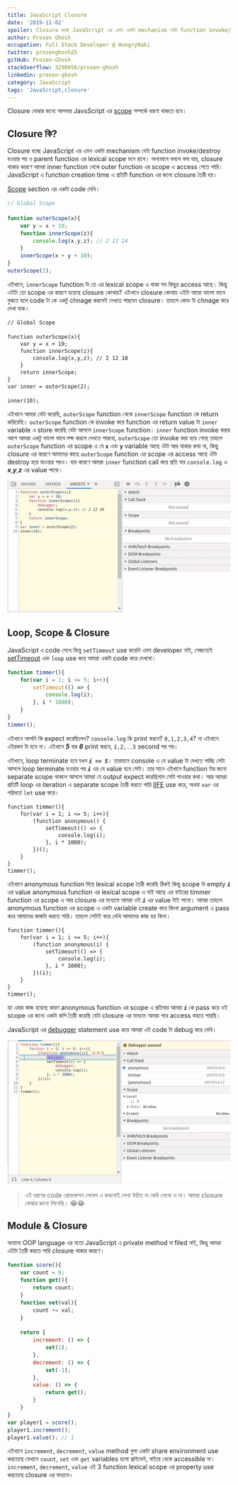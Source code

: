 ```yaml
---
title: JavaScript Closure
date: '2019-11-02'
spoiler: Closure হচ্ছে JavaScript এর এমন একটা mechanism যেটা function invoke/destroy হওয়ার পর ও parent function এর lexical scope মনে রাখে। অন্যভাবে বললে বলা যায়, closure থাকার কারণে আমরা inner function থেকে outer function এর scope এ access পেতে পারি।
author: Prosen Ghosh
occupation: Full Stack Developer @ HungryNaki
twitter: prosenghosh25
gitHub: Prosen-Ghosh
stackOverflow: 3290456/prosen-ghosh
linkedin: prosen-ghosh
category: JavaScript
tags: 'JavaScript,closure'
---
```


Closure বোঝার জন্যে আপনার JavsScript এর [scope] সম্পর্কে ধারণা থাকতে হবে। 

## Closure কি?

Closure হচ্ছে JavaScript এর এমন একটা mechanism যেটা function invoke/destroy হওয়ার পর ও parent function এর lexical scope মনে রাখে। অন্যভাবে বললে বলা যায়, closure থাকার কারণে আমরা inner function থেকে outer function এর scope এ access পেতে পারি। JavaScript এ function creation time এ প্রতিটি function এর জন্যে closure তৈরী হয়। 

[Scope] section এর একটা code দেখি। 

```js
// Global Scope

function outerScope(x){
	var y = x + 10;
	function innerScope(z){
		console.log(x,y,z); // 2 12 24
	}
	innerScope(x + y + 10);
}
outerScope(2);
```

এইখানে, `innerScope` function টা তে এর lexical scope এ থাকা সব কিছুর access আছে। কিন্তু এইটা তো scope এর কারণে হয়েছে closure কোথায়? এইখানে closure কোথায় এইটা আরো ভালো ভাবে বুঝতে হলে code টা কে একটু chnage করলেই দেখতে পারবেন closure। তাহলে কোড টা chnage করে দেখা যাক। 
 
```js{10,12}
// Global Scope

function outerScope(x){
	var y = x + 10;
	function innerScope(z){
		console.log(x,y,z); // 2 12 10
	}
	return innerScope;
}
var inner = outerScope(2);

inner(10);
```

এইখানে আমরা যেটা করেছি, `outerScope` function থেকে `innerScope` function কে return করিয়েছি। `outerScope` function কে invoke করে function এর return value টা `inner` variable এ store করেছি যেটা আসলে `innerScope` function। `inner` function invoke করার আগে আমরা একটু ভালো ভাবে লক্ষ করলে দেখতে পারবো, `outerScope` তো invoke করা হয়ে গেছে তাহলে `outerScope` function এর scope এ যে **`x`** এবং **`y`** variable আছে ঐটা আর থাকার কথা না, কিন্তু closure এর কারণে আমাদের কাছে `outerScope` function এর scope এর access আছে ঐটা destroy হয়ে যাওয়ার পরও। যার কারণে আমরা `inner` function call করে প্রতি বার `console.log` এ ***x***,***y***,***z*** এর value পাবো।

<p align="center">
  <img src="./closure-1.gif" alt="closure-1.gif"/>
</p>

## Loop, Scope & Closure

JavaScript এ code লেখে কিন্তু `setTimeout` use করেনি এমন developer নাই, সেজন্যেই [setTimeout] এবং `loop` use করে আমরা একটা code করে দেখবো। 

```js
function timmer(){
    for(var i = 1; i <= 5; i++){
        setTimeout(() => {
            console.log(i);
        }, i * 1000);
    }
}
timmer();
```
এইখানে আপনি কি expect করেছিলেন? `console.log` কি print করবে? `0,1,2,3,4`? না এইখানে এইরকম টা হবে না।  এইখানে ***5*** বার ***6*** print করবে, `1,2,..5` second পর পর। 

এইখানে, loop terminate হবে যখন ***`i <= 5`***। তারমানে console এ যে value টা দেখতে পাচ্ছি সেটা আসলে loop terminate হওয়ার পর ***`i`*** এর যে value হবে সেটা। তার  মানে এইখানে function টার জন্যে separate scope থাকলে আসলে আমরা যে output expect করেছিলাম সেটা পাওয়ার কথা। আর আমরা প্রতিটি loop এর iteration এ separate scope তৈরী করতে পারি [IIFE] use করে, অথবা `var` এর পরিবর্তে `let` use করে।

```js{3,4,5,6,7}
function timmer(){
    for(var i = 1; i <= 5; i++){
        (function anonymous() {
			setTimeout(() => {
                console.log(i);
            }, i * 1000);
        })();
    }
}
timmer();
```
এইখানে anonymous function দিয়ে lexical scope তৈরী করেছি ঠিকই কিন্তু scope টা empty ***`i`*** এর value anonymous function এর lexical scope এ নাই আছে এর বাইরের timmer function এর scope এ আর closure এর মধ্যেমে আমরা ওই ***`i`*** এর value টাই পাবো। আমরা তাহলে anonymous function এর scope এ একটা variable create করে কিংবা argument এ pass করে আমাদের কাজটা করতে পারি। তাহলে সেটাই করে দেখি আমাদের কাজ হয় কিনা। 

```js{3,4,5,6,7}
function timmer(){
    for(var i = 1; i <= 5; i++){
        (function anonymous(i) {
			setTimeout(() => {
                console.log(i);
            }, i * 1000);
        })(i);
    }
}
timmer();
```
হ্যা এবার কাজ হয়েছে কারণ anonymous function এর scope এ প্রতিবার আমরা ***`i`*** কে pass করে ওই scope এর জন্যে একটা কপি তৈরী করেছি যেটা closure এর মাধ্যমে আমরা পরে access করতে পারছি। 

JavaScript এর [debugger] statement use করে আমরা এই code টা  debug করে দেখি।

<p align="center">
  <img src="./closure-2.gif" alt="closure-2.gif"/>
</p>

> এই ধরণের code প্রোডাকশন লেবেল এ কখনোই লেখা উচিত না কেউ লেখো ও না। আমরা closure বোঝার জন্যে লিখেছি। 😂😂

## Module & Closure
অন্যান্য OOP language এর মতো JavaScript এ private method বা filed নাই, কিন্তু আমরা এইটা তৈরী করতে পারি closure থাকার কারণে। 

```js
function score(){
	var count = 0;
	function get(){
		return count;
	}
	function set(val){
		count += val;
	}

	return {
		increment: () => {
			set(1);
		},
		decrement: () => {
			set(-1);
		},
		value: () => {
			return get();
		}
	}
}
var player1 = score();
player1.increment();
player1.value(); // 1
```
এইখানে `increment`, `decrement`, `value` method গুলা একটা share environment use করতেছে যেখানে `count`, `set` এবং `get` variables হলো প্রাইভেট, বাইরে থেকে accessible না। `increment`, `decrement`, `value` এই 3 function lexical scope এর property use করতেছে closure এর মাধ্যমে।


[scope]: </javascript/understanding-scope-in-javascript>
[event loop]: <https://www.google.com/search?q=javascript+event+loop&oq=javascript+event+loop&aqs=chrome..69i57j0l5.6368j0j1&sourceid=chrome&ie=UTF-8>
[setTimeout]: <https://developer.mozilla.org/en-US/docs/Web/API/WindowOrWorkerGlobalScope/setTimeout>
[IIFE]: <https://developer.mozilla.org/en-US/docs/Glossary/IIFE>
[debugger]: <https://developer.mozilla.org/en-US/docs/Web/JavaScript/Reference/Statements/debugger>
